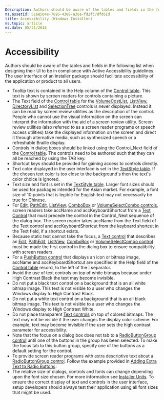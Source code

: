 ```yaml
---
Description: Authors should be aware of the tables and fields in the following list when designing their UI to be in compliance with Active Accessibility guidelines.
ms.assetid: 516e504e-7895-4388-a38e-fd2fc7dfd61d
title: Accessibility (Windows Installer)
ms.topic: article
ms.date: 05/31/2018
---
```


# Accessibility

Authors should be aware of the tables and fields in the following list when designing their UI to be in compliance with Active Accessibility guidelines. The user interface of an installer package should facilitate accessibility of the application or product to all users.

-   Tooltip text is contained in the Help column of the [Control table](control-table.md). This text is shown by screen readers for controls containing a picture.
-   The Text field of the [Control table](control-table.md) for the [VolumeCostList](volumecostlist-control.md), [ListView](listview-control.md), [DirectoryList](directorylist-control.md) and [SelectionTree](selectiontree-control.md) controls is never displayed. Instead it can be read by screen review utilities as the description of the control. People who cannot use the visual information on the screen can interpret the information with the aid of a screen review utility. Screen review utilities (also referred to as a screen reader programs or speech access utilities) take the displayed information on the screen and direct it through alternative media, such as synthesized speech or a refreshable Braille display.
-   Controls in dialog boxes should be linked using the Control\_Next field of the [Control table](control-table.md). The controls need to be authored such that they can all be reached by using the TAB key.
-   Shortcut keys should be provided for gaining access to controls directly.
-   Text color displayed in the user interface is set in the [TextStyle table](textstyle-table.md). If the chosen text color is too close to the background's then the text's color choice is ignored.
-   Text size and font is set in the [TextStyle table](textstyle-table.md). Larger font sizes should be used for packages intended for the Asian market. For example, a font size of 10 points that is legible for English text may not necessarily be true for Chinese.
-   For [Edit](edit-control.md), [PathEdit](pathedit-control.md), [ListView](listview-control.md), [ComboBox](combobox-control.md) or [VolumeSelectCombo controls](volumeselectcombo-control.md), screen readers take accName and accKeyboardShortcut from a [Text Control](text-control.md) that must precede the control in the Control\_Next sequence of the dialog box. The screen reader takes accName from the Text field of the Text control and accKeyboardShortcut from the keyboard shortcut in the Text field, if a shortcut exists.
-   Because static text cannot take the focus, a [Text control](text-control.md) that describes an [Edit](edit-control.md), [PathEdit](pathedit-control.md), [ListView](listview-control.md), [ComboBox](combobox-control.md) or [VolumeSelectCombo control](volumeselectcombo-control.md) must be made the first control in the dialog box to ensure compatibility with screen readers.
-   For a [PushButton control](pushbutton-control.md) that displays an icon or bitmap image, accName and accKeyboardShortcut are specified in the Help field of the [Control table](control-table.md) record, to the left of the \| separator.
-   Avoid the use of text controls on top of white bitmaps because under High Contrast Black the text may become invisible.
-   Do not put a black text control on a background that is an all white bitmap image. This text is not visible to a user who changes the Windows display to High Contrast Black.
-   Do not put a white text control on a background that is an all black bitmap image. This text is not visible to a user who changes the Windows display to High Contrast White.
-   Do not place transparent [Text controls](text-control.md) on top of colored bitmaps. The text may not be visible if the user changes the display color scheme. For example, text may become invisible if the user sets the high contrast parameter for accessibility.
-   Note that the focus on a dialog box does not tab to a [RadioButtonGroup control](radiobuttongroup-control.md) until one of the buttons in the group has been selected. To make the focus tab to this button group, specify one of the buttons as a default setting for the control.
-   To provide screen reader programs with extra descriptive text about a [RadioButtonGroup control](radiobuttongroup-control.md). Follow the example provided in [Adding Extra Text to Radio Buttons](adding-extra-text-to-radio-buttons.md).
-   The relative size of dialogs, controls and fonts can change depending upon the font size chosen. For more information see [Installer Units](installer-units.md). To ensure the correct display of text and controls in the user interface, setup developers should always test their application using all font sizes that might be used.

 

 




